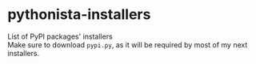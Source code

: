 pythonista-installers
=====================

List of PyPI packages' installers<br>
Make sure to download `pypi.py`, as it will be required by most of my next installers.
